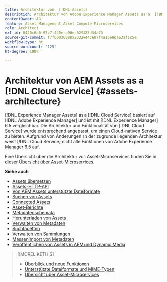 ```yaml
---
title: Architektur von  [!DNL Assets]
description: Architektur von Adobe Experience Manager Assets as a  [!DNL Cloud Service]
contentOwner: AG
feature: Asset Management,Asset Compute Microservices
role: Architect
exl-id: 0440c6a0-97c7-440e-a96e-629825d34a73
source-git-commit: f7f60036088a2332644ce87f4a1be9bae3af1c5e
workflow-type: ht
source-wordcount: '125'
ht-degree: 100%

---
```


# Architektur von AEM Assets as a [!DNL Cloud Service]  {#assets-architecture}

[!DNL Experience Manager Assets] as a [!DNL Cloud Service] basiert auf [!DNL Adobe Experience Manager] und ist mit [!DNL Experience Manager] 6.5 vergleichbar. Die Architektur und Funktionalität von [!DNL Cloud Service] wurde entsprechend angepasst, um einen Cloud-nativen Service zu bieten. Aufgrund von Änderungen an der zugrunde liegenden Architektur weist [!DNL Cloud Service] nicht alle Funktionen von Adobe Experience Manager 6.5 auf.

Eine Übersicht über die Architektur von Asset-Microservices finden Sie in dieser [Übersicht über Asset-Microservices](asset-microservices-overview.md#asset-microservices-architecture).

**Siehe auch**

* [Assets übersetzen](translate-assets.md)
* [Assets-HTTP-API](mac-api-assets.md)
* [Von AEM Assets unterstützte Dateiformate](file-format-support.md)
* [Suchen von Assets](search-assets.md)
* [Connected Assets](use-assets-across-connected-assets-instances.md)
* [Asset-Berichte](asset-reports.md)
* [Metadatenschemata](metadata-schemas.md)
* [Herunterladen von Assets](download-assets-from-aem.md)
* [Verwalten von Metadaten](manage-metadata.md)
* [Suchfacetten](search-facets.md)
* [Verwalten von Sammlungen](manage-collections.md)
* [Massenimport von Metadaten](metadata-import-export.md)
* [Veröffentlichen von Assets in AEM und Dynamic Media](/help/assets/publish-assets-to-aem-and-dm.md)

>[!MORELIKETHIS]
>
>* [Überblick und neue Funktionen](/help/assets/overview.md)
>* [Unterstützte Dateiformate und MIME-Typen](file-format-support.md)
>* [Übersicht über Asset-Microservices](asset-microservices-overview.md)
